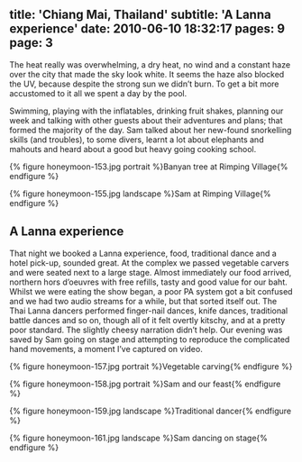 title: 'Chiang Mai, Thailand'
subtitle: 'A Lanna experience'
date: 2010-06-10 18:32:17
pages: 9
page: 3
---

The heat really was overwhelming, a dry heat, no wind and a constant haze over the city that made the sky look white. It seems the haze also blocked the UV, because despite the strong sun we didn’t burn. To get a bit more accustomed to it all we spent a day by the pool.

Swimming, playing with the inflatables, drinking fruit shakes, planning our week and talking with other guests about their adventures and plans; that formed the majority of the day. Sam talked about her new-found snorkelling skills (and troubles), to some divers, learnt a lot about elephants and mahouts and heard about a good but heavy going cooking school.

{% figure honeymoon-153.jpg portrait %}Banyan tree at Rimping Village{% endfigure %}

{% figure honeymoon-155.jpg landscape %}Sam at Rimping Village{% endfigure %}

## A Lanna experience

That night we booked a Lanna experience, food, traditional dance and a hotel pick-up, sounded great. At the complex we passed vegetable carvers and were seated next to a large stage. Almost immediately our food arrived, northern hors d’oeuvres with free refills, tasty and good value for our baht. Whilst we were eating the show began, a poor PA system got a bit confused and we had two audio streams for a while, but that sorted itself out. The Thai Lanna dancers performed finger-nail dances, knife dances, traditional battle dances and so on, though all of it felt overtly kitschy, and at a pretty poor standard. The slightly cheesy narration didn’t help. Our evening was saved by Sam going on stage and attempting to reproduce the complicated hand movements, a moment I’ve captured on video.

{% figure honeymoon-157.jpg portrait %}Vegetable carving{% endfigure %}

{% figure honeymoon-158.jpg portrait %}Sam and our feast{% endfigure %}

{% figure honeymoon-159.jpg landscape %}Traditional dancer{% endfigure %}

{% figure honeymoon-161.jpg landscape %}Sam dancing on stage{% endfigure %}
